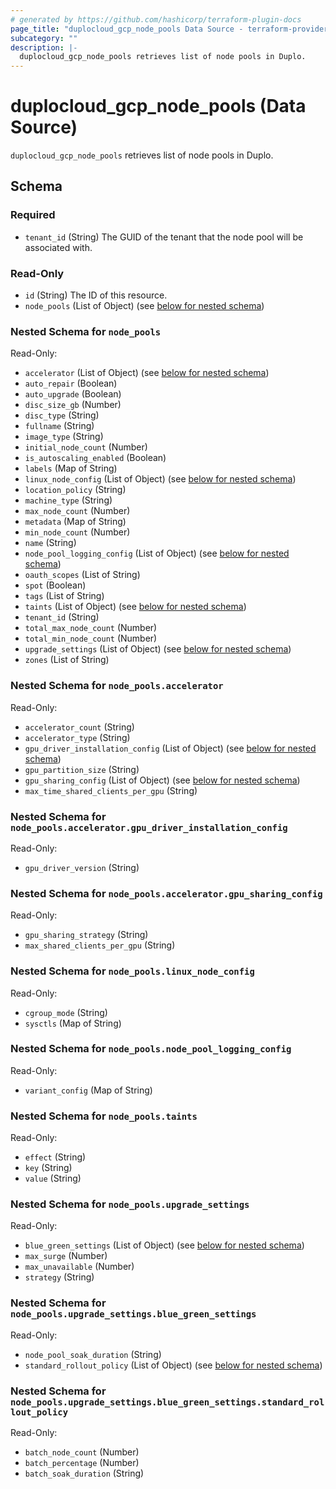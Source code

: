 ```yaml
---
# generated by https://github.com/hashicorp/terraform-plugin-docs
page_title: "duplocloud_gcp_node_pools Data Source - terraform-provider-duplocloud"
subcategory: ""
description: |-
  duplocloud_gcp_node_pools retrieves list of node pools in Duplo.
---
```


# duplocloud_gcp_node_pools (Data Source)

`duplocloud_gcp_node_pools` retrieves list of node pools in Duplo.



<!-- schema generated by tfplugindocs -->
## Schema

### Required

- `tenant_id` (String) The GUID of the tenant that the node pool will be associated with.

### Read-Only

- `id` (String) The ID of this resource.
- `node_pools` (List of Object) (see [below for nested schema](#nestedatt--node_pools))

<a id="nestedatt--node_pools"></a>
### Nested Schema for `node_pools`

Read-Only:

- `accelerator` (List of Object) (see [below for nested schema](#nestedobjatt--node_pools--accelerator))
- `auto_repair` (Boolean)
- `auto_upgrade` (Boolean)
- `disc_size_gb` (Number)
- `disc_type` (String)
- `fullname` (String)
- `image_type` (String)
- `initial_node_count` (Number)
- `is_autoscaling_enabled` (Boolean)
- `labels` (Map of String)
- `linux_node_config` (List of Object) (see [below for nested schema](#nestedobjatt--node_pools--linux_node_config))
- `location_policy` (String)
- `machine_type` (String)
- `max_node_count` (Number)
- `metadata` (Map of String)
- `min_node_count` (Number)
- `name` (String)
- `node_pool_logging_config` (List of Object) (see [below for nested schema](#nestedobjatt--node_pools--node_pool_logging_config))
- `oauth_scopes` (List of String)
- `spot` (Boolean)
- `tags` (List of String)
- `taints` (List of Object) (see [below for nested schema](#nestedobjatt--node_pools--taints))
- `tenant_id` (String)
- `total_max_node_count` (Number)
- `total_min_node_count` (Number)
- `upgrade_settings` (List of Object) (see [below for nested schema](#nestedobjatt--node_pools--upgrade_settings))
- `zones` (List of String)

<a id="nestedobjatt--node_pools--accelerator"></a>
### Nested Schema for `node_pools.accelerator`

Read-Only:

- `accelerator_count` (String)
- `accelerator_type` (String)
- `gpu_driver_installation_config` (List of Object) (see [below for nested schema](#nestedobjatt--node_pools--accelerator--gpu_driver_installation_config))
- `gpu_partition_size` (String)
- `gpu_sharing_config` (List of Object) (see [below for nested schema](#nestedobjatt--node_pools--accelerator--gpu_sharing_config))
- `max_time_shared_clients_per_gpu` (String)

<a id="nestedobjatt--node_pools--accelerator--gpu_driver_installation_config"></a>
### Nested Schema for `node_pools.accelerator.gpu_driver_installation_config`

Read-Only:

- `gpu_driver_version` (String)


<a id="nestedobjatt--node_pools--accelerator--gpu_sharing_config"></a>
### Nested Schema for `node_pools.accelerator.gpu_sharing_config`

Read-Only:

- `gpu_sharing_strategy` (String)
- `max_shared_clients_per_gpu` (String)



<a id="nestedobjatt--node_pools--linux_node_config"></a>
### Nested Schema for `node_pools.linux_node_config`

Read-Only:

- `cgroup_mode` (String)
- `sysctls` (Map of String)


<a id="nestedobjatt--node_pools--node_pool_logging_config"></a>
### Nested Schema for `node_pools.node_pool_logging_config`

Read-Only:

- `variant_config` (Map of String)


<a id="nestedobjatt--node_pools--taints"></a>
### Nested Schema for `node_pools.taints`

Read-Only:

- `effect` (String)
- `key` (String)
- `value` (String)


<a id="nestedobjatt--node_pools--upgrade_settings"></a>
### Nested Schema for `node_pools.upgrade_settings`

Read-Only:

- `blue_green_settings` (List of Object) (see [below for nested schema](#nestedobjatt--node_pools--upgrade_settings--blue_green_settings))
- `max_surge` (Number)
- `max_unavailable` (Number)
- `strategy` (String)

<a id="nestedobjatt--node_pools--upgrade_settings--blue_green_settings"></a>
### Nested Schema for `node_pools.upgrade_settings.blue_green_settings`

Read-Only:

- `node_pool_soak_duration` (String)
- `standard_rollout_policy` (List of Object) (see [below for nested schema](#nestedobjatt--node_pools--upgrade_settings--blue_green_settings--standard_rollout_policy))

<a id="nestedobjatt--node_pools--upgrade_settings--blue_green_settings--standard_rollout_policy"></a>
### Nested Schema for `node_pools.upgrade_settings.blue_green_settings.standard_rollout_policy`

Read-Only:

- `batch_node_count` (Number)
- `batch_percentage` (Number)
- `batch_soak_duration` (String)
